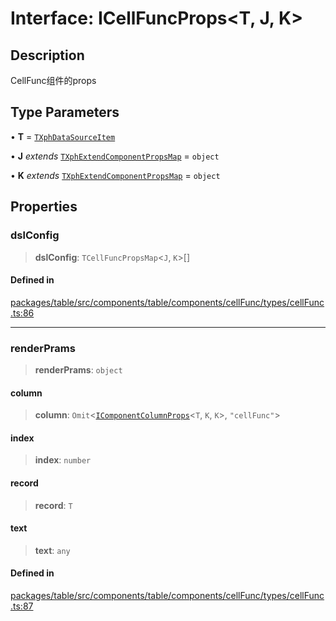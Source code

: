 # Interface: ICellFuncProps\<T, J, K\>

## Description

CellFunc组件的props

## Type Parameters

• **T** = [`TXphDataSourceItem`](../type-aliases/TXphDataSourceItem.md)

• **J** *extends* [`TXphExtendComponentPropsMap`](../type-aliases/TXphExtendComponentPropsMap.md) = `object`

• **K** *extends* [`TXphExtendComponentPropsMap`](../type-aliases/TXphExtendComponentPropsMap.md) = `object`

## Properties

### dslConfig

> **dslConfig**: `TCellFuncPropsMap`\<`J`, `K`\>[]

#### Defined in

[packages/table/src/components/table/components/cellFunc/types/cellFunc.ts:86](https://github.com/XiaoPiHong/xph-crud/blob/1453d1f4b2490c13545a9d7404efaaabc2a2fd0f/packages/table/src/components/table/components/cellFunc/types/cellFunc.ts#L86)

***

### renderPrams

> **renderPrams**: `object`

#### column

> **column**: `Omit`\<[`IComponentColumnProps`](IComponentColumnProps.md)\<`T`, `K`, `K`\>, `"cellFunc"`\>

#### index

> **index**: `number`

#### record

> **record**: `T`

#### text

> **text**: `any`

#### Defined in

[packages/table/src/components/table/components/cellFunc/types/cellFunc.ts:87](https://github.com/XiaoPiHong/xph-crud/blob/1453d1f4b2490c13545a9d7404efaaabc2a2fd0f/packages/table/src/components/table/components/cellFunc/types/cellFunc.ts#L87)
